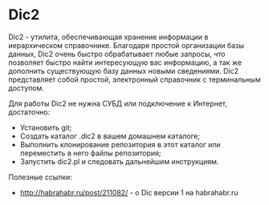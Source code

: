 Dic2
===
Dic2 - утилита, обеспечивающая хранение информации в иерархическом справочнике. Благодаря простой организации базы данных, Dic2 очень быстро обрабатывает любые запросы, что позволяет быстро найти интересующую вас информацию, а так же дополнить существующую базу данных новыми сведениями.
Dic2 представляет собой простой, электронный справочник с терминальным доступом. 

Для работы Dic2 не нужна СУБД или подключение к Интернет, достаточно:
* Установить git;
* Создать каталог .dic2 в вашем домашнем каталоге;
* Выполнить клонирование репозитория в этот каталог или переместить в него файлы репозитория;
* Запустить dic2.pl и следовать дальнейшим инструкциям.

Полезные ссылки:
* http://habrahabr.ru/post/211082/ - о Dic версии 1 на habrahabr.ru
